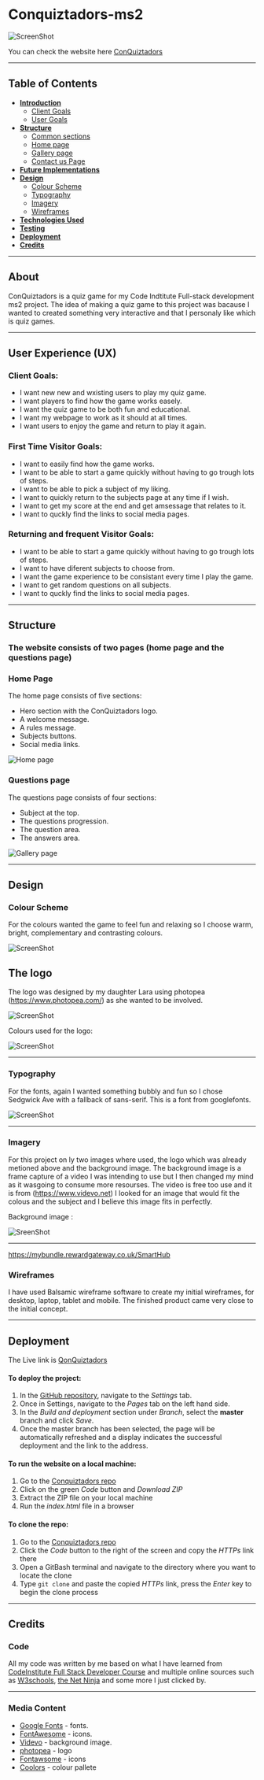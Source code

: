 # Conquiztadors-ms2


![ScreenShot](/assets/documentation/documentation%20images/mockup.png)

You can check the website here [ConQuiztadors](https://ricardolmmatos.github.io/Conquiztadors-ms2/)

---

## Table of Contents

- [**Introduction**](#Initial-Discusion)
  - [Client Goals](#Client-goals)
  - [User Goals](#First-Time-Visitor-Goals)
- [**Structure**](#Structure)
  - [Common sections](#Common-sections)
  - [Home page](#Home-page)
  - [Gallery page](#Gallery-page)
  - [Contact us Page](#Contact-us-Page)
- [**Future Implementations**](#Future-Implementations)
- [**Design**](#Design)
  - [Colour Scheme](#ColourScheme)
  - [Typography](#Typography)
  - [Imagery](#Imagery)
  - [Wireframes](#Wireframes)
- [**Technologies Used**](#technologies-used)
- [**Testing**](#testing)
- [**Deployment**](#deployment)
- [**Credits**](#credits)

---

## About

ConQuiztadors is a quiz game for my Code Indtitute Full-stack development ms2 project.
The idea of making a quiz game to this project was bacause I wanted to created something  very interactive and that I personaly like which is quiz games.

---


## User Experience (UX)

 ### Client Goals: 

  * I want new new and wxisting users to play my quiz game.
  * I want players to find how the game works easely.
  * I want the quiz game to be both fun and educational.
  * I want my webpage to work as it should at all times.
  * I want users to enjoy the game and return to play it again. 

### First Time Visitor Goals:
 
  * I want to easily find how the game works.
  * I want to be able to start a game quickly without having to go trough lots of steps.
  * I want to be able to pick a subject of my liking.
  * I want to quickly return to the subjects page at any time if I wish.
  * I want to get my score at the end and get amsessage that relates to it.
  * I want to quckly find the links to social media pages.

### Returning and frequent Visitor Goals:

   * I want to be able to start a game quickly without having to go trough lots of steps.
   * I want to have diferent subjects to choose from.
   * I want the game experience to be consistant every time I play the game. 
   * I want to get random questions on all subjects.
   * I want to quckly find the links to social media pages.

   ---

   ## Structure ##

 ### The website consists of two pages (home page and the questions page) 

### Home Page

 The home page consists of five sections:

 * Hero section with the ConQuiztadors logo.
 * A welcome message. 
 * A rules message.
 * Subjects buttons.
 * Social media links.

 ![Home page](/assets/documentation/documentation%20images/desk-home.png)

### Questions page

 The questions page consists of four sections:

 * Subject at the top.
 * The questions progression. 
 * The question area.
 * The answers area.

 ![Gallery page](/assets/documentation/documentation%20images/desktop-questions.png)

 ---

 ## Design

### Colour Scheme

For the colours wanted the game to feel fun and relaxing so I choose warm, bright, complementary and contrasting colours.

![ScreenShot](/assets/documentation/documentation%20images/colours-palette.png)

## The logo

The logo was designed by my daughter Lara using photopea (https://www.photopea.com/) as she wanted to be involved. 

![ScreenShot](/assets/images/conquiztadors-logo.webp)

Colours used for the logo:

![ScreenShot](/assets/documentation/documentation%20images/palette.png)

---

### Typography

For the fonts, again I wanted something bubbly and fun so I chose Sedgwick Ave with a fallback of  sans-serif.
This is a font from googlefonts.

![ScreenShot](/assets/documentation/documentation%20images/font.png)

---

### Imagery

For this project on ly two images where used, the logo which was already metioned above and the background image. The background image is a frame capture of a video I was intending to use but I then changed my mind as it wasgoing to consume more resourses. The video is free too use and it is from (https://www.videvo.net)
I looked for an image that would fit the colous and the subject and I believe this image fits in perfectly.

Background image :

![SreenShot](/assets/images/DiscoLights2Videvo-image.webp)

---
https://mybundle.rewardgateway.co.uk/SmartHub
### Wireframes


I have used Balsamic wireframe software to create my initial wireframes, for desktop, laptop, tablet and mobile.
The finished product came very close to the initial concept.

---

## Deployment

The Live link is [QonQuiztadors](https://ricardolmmatos.github.io/Conquiztadors-ms2/index.html)

#### To deploy the project:
1. In the [GitHub repository](https://github.com/), navigate to the *Settings* tab.
2. Once in Settings, navigate to the *Pages* tab on the left hand side.
3. In the *Build and deployment* section under *Branch*, select the **master** branch and click *Save*.
4. Once the master branch has been selected, the page will be automatically refreshed and a display indicates the successful deployment and the link to the address.

#### To run the website on a local machine:
1. Go to the [Conquiztadors repo](https://github.com/RicardoLMMatos/Conquiztadors-ms2)
2. Click on the green *Code* button and *Download ZIP*
3. Extract the ZIP file on your local machine
4. Run the *index.html* file in a browser

#### To clone the repo:
1. Go to the [Conquiztadors repo](https://github.com/RicardoLMMatos/Conquiztadors-ms2)
2. Click the *Code* button to the right of the screen and copy the *HTTPs* link there
3. Open a GitBash terminal and navigate to the directory where you want to locate the clone
4. Type `git clone` and paste the copied *HTTPs* link, press the *Enter* key to begin the clone process

---

## Credits
### Code
 All my code was written by me based on what I have learned from [CodeInstitute Full Stack Developer Course](https://codeinstitute.net/ie/full-stack-software-development-diploma/) and multiple online sources such as [W3schools](https://www.w3schools.com/), [the Net Ninja](https://www.youtube.com/c/TheNetNinja?app=desktop) and some more I just clicked by.

 ---

 ### Media Content
* [Google Fonts](https://fonts.google.com) - fonts.
* [FontAwesome](https://fontawesome.com) - icons.
* [Videvo](https://www.videvo.net/) - background image.
* [photopea](https://www.photopea.com) - logo
* [Fontawsome](https://fontawesome.com/) - icons
* [Coolors](https://coolors.co/) - colour pallete





